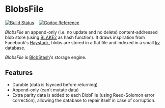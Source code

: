 # BlobsFile

[![Build Status](https://travis-ci.org/tsileo/blobsfile.png?branch=master)](https://travis-ci.org/tsileo/blobsfile)
&nbsp; &nbsp;[![Godoc Reference](https://godoc.org/github.com/tsileo/blobsfile?status.png)](https://godoc.org/github.com/tsileo/blobsfile)

*BlobsFile* an append-only (i.e. no update and no delete) content-addressed blob store (using [BLAKE2](https://blake2.net/) as hash function).
It draws inspiration from Facebook's [Haystack](http://202.118.11.61/papers/case%20studies/facebook.pdf), blobs are stored in a flat file and indexed in a small [kv](https://github.com/cznic/kv) database.

*BlobsFile* is [BlobStash](https://github.com/tsileo/blobstash)'s storage engine.

## Features

 - Durable (data is fsynced before returning)
 - Append-only (can't mutate data)
 - Extra parity data is added to each BlobFile (using Reed-Solomon error correction), allowing the database to repair itself in case of corruption.

